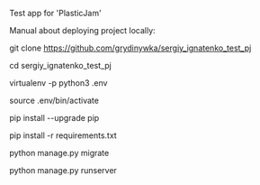 Test app for 'PlasticJam'

Manual about deploying project locally:

git clone https://github.com/grydinywka/sergiy_ignatenko_test_pj

cd sergiy_ignatenko_test_pj

virtualenv -p python3 .env

source .env/bin/activate

pip install --upgrade pip

pip install -r requirements.txt

python manage.py migrate

python manage.py runserver

